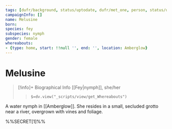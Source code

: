 ```yaml
---
tags: [dufr/background, status/uptodate, dufr/met_one, person, status/unknown]
campaignInfo: []
name: Melusine
born:
species: fey
subspecies: nymph
gender: female
whereabouts:
- {type: home, start: !!null '', end: '', location: Amberglow}
---
```

# Melusine
>[!info]+ Biographical Info
> [[Fey|nymph]], she/her
>> `$=dv.view("_scripts/view/get_Whereabouts")`

A water nymph in [[Amberglow]]. She resides in a small, secluded grotto near a river, overgrown with vines and foliage. 

%%SECRET[1]%%